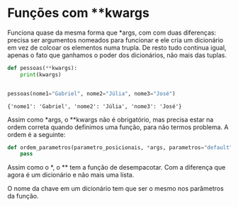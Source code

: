 # Funções com **kwargs

Funciona quase da mesma forma que *args, com com duas diferenças: precisa ser argumentos nomeados para funcionar e ele cria um dicionário em vez de colcoar os elementos numa trupla. De resto tudo continua igual, apenas o fato que ganhamos o poder dos dicionários, não mais das tuplas.

```Python
def pessoas(**kwargs):
    print(kwargs)


pessoas(nome1="Gabriel", nome2="Júlia", nome3="José")

```

```Pyhton
{'nome1': 'Gabriel', 'nome2': 'Júlia', 'nome3': 'José'}
```

Assim como *args, o **kwargs não é obrigatório, mas precisa estar na ordem correta quando definimos uma função, para não termos problema. A ordem é a seguinte:

```Python
def ordem_parametros(parametro_posicionais, *args, parametros="default", **kwargs):
    pass


```

Assim como o *, o ** tem a função de desempacotar. Com a diferença que agora é um dicionário e não mais uma lista. 

O nome da chave em um dicionário tem que ser o mesmo nos parâmetros da função.
